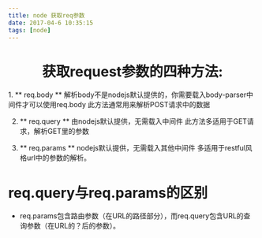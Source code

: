 ```yaml
---
title: node 获取req参数
date: 2017-04-6 10:35:15
tags: [node]
---
```


<center>
 
# 获取request参数的四种方法: #
 </center>
<!-- more -->
1. ** req.body **
	解析body不是nodejs默认提供的，你需要载入body-parser中间件才可以使用req.body
	此方法通常用来解析POST请求中的数据

2. ** req.query **
	由nodejs默认提供，无需载入中间件
	此方法多适用于GET请求，解析GET里的参数

3. ** req.params **
	nodejs默认提供，无需载入其他中间件
	多适用于restful风格url中的参数的解析。

# req.query与req.params的区别
* req.params包含路由参数（在URL的路径部分），而req.query包含URL的查询参数（在URL的？后的参数）。
